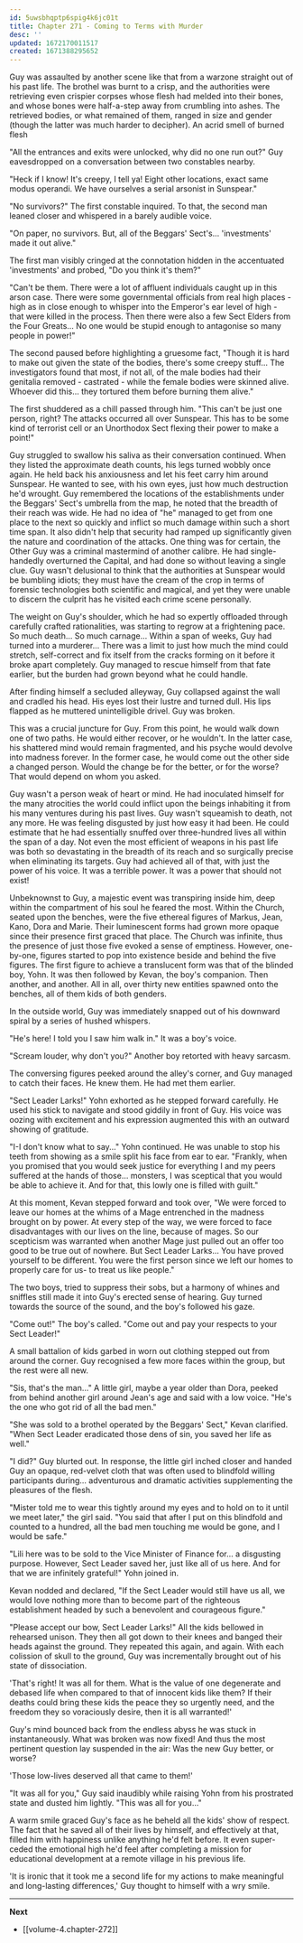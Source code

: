 ```yaml
---
id: 5uwsbhqptp6spig4k6jc01t
title: Chapter 271 - Coming to Terms with Murder
desc: ''
updated: 1672170011517
created: 1671388295652
---
```


Guy was assaulted by another scene like that from a warzone straight out of his past life. The brothel was burnt to a crisp, and the authorities were retrieving even crispier corpses whose flesh had melded into their bones, and whose bones were half-a-step away from crumbling into ashes. The retrieved bodies, or what remained of them, ranged in size and gender (though the latter was much harder to decipher). An acrid smell of burned flesh 

"All the entrances and exits were unlocked, why did no one run out?" Guy eavesdropped on a conversation between two constables nearby.

"Heck if I know! It's creepy, I tell ya! Eight other locations, exact same modus operandi. We have ourselves a serial arsonist in Sunspear."

"No survivors?" The first constable inquired. To that, the second man leaned closer and whispered in a barely audible voice.

"On paper, no survivors. But, all of the Beggars' Sect's... 'investments' made it out alive."

The first man visibly cringed at the connotation hidden in the accentuated 'investments' and probed, "Do you think it's them?"

"Can't be them. There were a lot of affluent individuals caught up in this arson case. There were some governmental officials from real high places - high as in close enough to whisper into the Emperor's ear level of high - that were killed in the process. Then there were also a few Sect Elders from the Four Greats... No one would be stupid enough to antagonise so many people in power!"

The second paused before highlighting a gruesome fact, "Though it is hard to make out given the state of the bodies, there's some creepy stuff... The investigators found that most, if not all, of the male bodies had their genitalia removed - castrated - while the female bodies were skinned alive. Whoever did this... they tortured them before burning them alive."

The first shuddered as a chill passed through him. "This can't be just one person, right? The attacks occurred all over Sunspear. This has to be some kind of terrorist cell or an Unorthodox Sect flexing their power to make a point!"

Guy struggled to swallow his saliva as their conversation continued. When they listed the approximate death counts, his legs turned wobbly once again. He held back his anxiousness and let his feet carry him around Sunspear. He wanted to see, with his own eyes, just how much destruction he'd wrought. Guy remembered the locations of the establishments under the Beggars' Sect's umbrella from the map, he noted that the breadth of their reach was wide. He had no idea of "he" managed to get from one place to the next so quickly and inflict so much damage within such a short time span. It also didn't help that security had ramped up significantly given the nature and coordination of the attacks. One thing was for certain, the Other Guy was a criminal mastermind of another calibre. He had single-handedly overturned the Capital, and had done so without leaving a single clue. Guy wasn't delusional to think that the authorities at Sunspear would be bumbling idiots; they must have the cream of the crop in terms of forensic technologies both scientific and magical, and yet they were unable to discern the culprit has he visited each crime scene personally.

The weight on Guy's shoulder, which he had so expertly offloaded through carefully crafted rationalities, was starting to regrow at a frightening pace. So much death... So much carnage... Within a span of weeks, Guy had turned into a murderer... There was a limit to just how much the mind could stretch, self-correct and fix itself from the cracks forming on it before it broke apart completely. Guy managed to rescue himself from that fate earlier, but the burden had grown beyond what he could handle.

After finding himself a secluded alleyway, Guy collapsed against the wall and cradled his head. His eyes lost their lustre and turned dull. His lips flapped as he muttered unintelligible drivel. Guy was broken.

This was a crucial juncture for Guy. From this point, he would walk down one of two paths. He would either recover, or he wouldn't. In the latter case, his shattered mind would remain fragmented, and his psyche would devolve into madness forever. In the former case, he would come out the other side a changed person. Would the change be for the better, or for the worse? That would depend on whom you asked.

Guy wasn't a person weak of heart or mind. He had inoculated himself for the many atrocities the world could inflict upon the beings inhabiting it from his many ventures during his past lives. Guy wasn't squeamish to death, not any more. He was feeling disgusted by just how easy it had been. He could estimate that he had essentially snuffed over three-hundred lives all within the span of a day. Not even the most efficient of weapons in his past life was both so devastating in the breadth of its reach and so surgically precise when eliminating its targets. Guy had achieved all of that, with just the power of his voice. It was a terrible power. It was a power that should not exist!

Unbeknownst to Guy, a majestic event was transpiring inside him, deep within the compartment of his soul he feared the most. Within the Church, seated upon the benches, were the five ethereal figures of Markus, Jean, Kano, Dora and Marie. Their luminescent forms had grown more opaque since their presence first graced that place. The Church was infinite, thus the presence of just those five evoked a sense of emptiness. However, one-by-one, figures started to pop into existence beside and behind the five figures. The first figure to achieve a translucent form was that of the blinded boy, Yohn. It was then followed by Kevan, the boy's companion. Then another, and another. All in all, over thirty new entities spawned onto the benches, all of them kids of both genders.

In the outside world, Guy was immediately snapped out of his downward spiral by a series of hushed whispers.

"He's here! I told you I saw him walk in." It was a boy's voice.

"Scream louder, why don't you?" Another boy retorted with heavy sarcasm.

The conversing figures peeked around the alley's corner, and Guy managed to catch their faces. He knew them. He had met them earlier.

"Sect Leader Larks!" Yohn exhorted as he stepped forward carefully. He used his stick to navigate and stood giddily in front of Guy. His voice was oozing with excitement and his expression augmented this with an outward showing of gratitude.

"I-I don't know what to say..." Yohn continued. He was unable to stop his teeth from showing as a smile split his face from ear to ear. "Frankly, when you promised that you would seek justice for everything I and my peers suffered at the hands of those... monsters, I was sceptical that you would be able to achieve it. And for that, this lowly one is filled with guilt."

At this moment, Kevan stepped forward and took over, "We were forced to leave our homes at the whims of a Mage entrenched in the madness brought on by power. At every step of the way, we were forced to face disadvantages with our lives on the line, because of mages. So our scepticism was warranted when another Mage just pulled out an offer too good to be true out of nowhere. But Sect Leader Larks... You have proved yourself to be different. You were the first person since we left our homes to properly care for us- to treat us like people."

The two boys, tried to suppress their sobs, but a harmony of whines and sniffles still made it into Guy's erected sense of hearing. Guy turned towards the source of the sound, and the boy's followed his gaze.

"Come out!" The boy's called. "Come out and pay your respects to your Sect Leader!"

A small battalion of kids garbed in worn out clothing stepped out from around the corner. Guy recognised a few more faces within the group, but the rest were all new.

"Sis, that's the man..." A little girl, maybe a year older than Dora, peeked from behind another girl around Jean's age and said with a low voice. "He's the one who got rid of all the bad men."

"She was sold to a brothel operated by the Beggars' Sect," Kevan clarified. "When Sect Leader eradicated those dens of sin, you saved her life as well."

"I did?" Guy blurted out. In response, the little girl inched closer and handed Guy an opaque, red-velvet cloth that was often used to blindfold willing participants during... adventurous and dramatic activities supplementing the pleasures of the flesh.

"Mister told me to wear this tightly around my eyes and to hold on to it until we meet later," the girl said. "You said that after I put on this blindfold and counted to a hundred, all the bad men touching me would be gone, and I would be safe."

"Lili here was to be sold to the Vice Minister of Finance for... a disgusting purpose. However, Sect Leader saved her, just like all of us here. And for that we are infinitely grateful!" Yohn joined in.

Kevan nodded and declared, "If the Sect Leader would still have us all, we would love nothing more than to become part of the righteous establishment headed by such a benevolent and courageous figure."

"Please accept our bow, Sect Leader Larks!" All the kids bellowed in rehearsed unison. They then all got down to their knees and banged their heads against the ground. They repeated this again, and again. With each colission of skull to the ground, Guy was incrementally brought out of his state of dissociation.

'That's right! It was all for them. What is the value of one degenerate and debased life when compared to that of innocent kids like them? If their deaths could bring these kids the peace they so urgently need, and the freedom they so voraciously desire, then it is all warranted!'

Guy's mind bounced back from the endless abyss he was stuck in instantaneously. What was broken was now fixed! And thus the most pertinent question lay suspended in the air: Was the new Guy better, or worse?

'Those low-lives deserved all that came to them!'

"It was all for you," Guy said inaudibly while raising Yohn from his prostrated state and dusted him lightly. "This was all for you..."

A warm smile graced Guy's face as he beheld all the kids' show of respect. The fact that he saved all of their lives by himself, and effectively at that, filled him with happiness unlike anything he'd felt before. It even super-ceded the emotional high he'd feel after completing a mission for educational development at a remote village in his previous life.

'It is ironic that it took me a second life for my actions to make meaningful and long-lasting differences,' Guy thought to himself with a wry smile.

____

**Next**
* [[volume-4.chapter-272]]